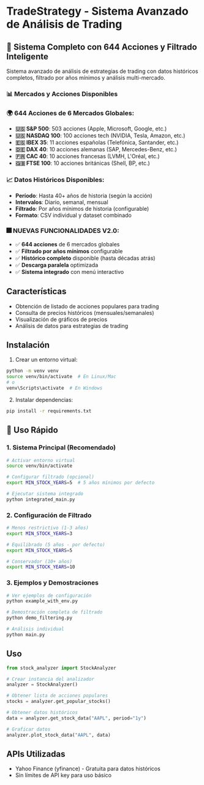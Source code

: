# TradeStrategy - Sistema Avanzado de Análisis de Trading

## 🚀 Sistema Completo con 644 Acciones y Filtrado Inteligente

Sistema avanzado de análisis de estrategias de trading con datos históricos completos, filtrado por años mínimos y análisis multi-mercado.

### 📊 **Mercados y Acciones Disponibles**

### 🌍 **644 Acciones de 6 Mercados Globales:**
- **🇺🇸 S&P 500**: 503 acciones (Apple, Microsoft, Google, etc.)
- **🇺🇸 NASDAQ 100**: 100 acciones tech (NVIDIA, Tesla, Amazon, etc.)
- **🇪🇸 IBEX 35**: 11 acciones españolas (Telefónica, Santander, etc.)
- **🇩🇪 DAX 40**: 10 acciones alemanas (SAP, Mercedes-Benz, etc.)
- **🇫🇷 CAC 40**: 10 acciones francesas (LVMH, L'Oréal, etc.)
- **🇬🇧 FTSE 100**: 10 acciones británicas (Shell, BP, etc.)

### 📈 **Datos Históricos Disponibles:**
- **Período**: Hasta 40+ años de historia (según la acción)
- **Intervalos**: Diario, semanal, mensual
- **Filtrado**: Por años mínimos de historia (configurable)
- **Formato**: CSV individual y dataset combinado

### 🎆 **NUEVAS FUNCIONALIDADES V2.0:**
- ✅ **644 acciones** de 6 mercados globales  
- ✅ **Filtrado por años mínimos** configurable
- ✅ **Histórico completo** disponible (hasta décadas atrás)
- ✅ **Descarga paralela** optimizada
- ✅ **Sistema integrado** con menú interactivo

## Características

- Obtención de listado de acciones populares para trading
- Consulta de precios históricos (mensuales/semanales)
- Visualización de gráficos de precios
- Análisis de datos para estrategias de trading

## Instalación

1. Crear un entorno virtual:
```bash
python -m venv venv
source venv/bin/activate  # En Linux/Mac
# o
venv\Scripts\activate  # En Windows
```

2. Instalar dependencias:
```bash
pip install -r requirements.txt
```

## 🚀 Uso Rápido

### 1. **Sistema Principal (Recomendado)**
```bash
# Activar entorno virtual
source venv/bin/activate

# Configurar filtrado (opcional)
export MIN_STOCK_YEARS=5  # 5 años mínimos por defecto

# Ejecutar sistema integrado
python integrated_main.py
```

### 2. **Configuración de Filtrado**
```bash
# Menos restrictivo (1-3 años)
export MIN_STOCK_YEARS=3

# Equilibrado (5 años - por defecto)
export MIN_STOCK_YEARS=5

# Conservador (10+ años)
export MIN_STOCK_YEARS=10
```

### 3. **Ejemplos y Demostraciones**
```bash
# Ver ejemplos de configuración
python example_with_env.py

# Demostración completa de filtrado
python demo_filtering.py

# Análisis individual
python main.py
```

## Uso

```python
from stock_analyzer import StockAnalyzer

# Crear instancia del analizador
analyzer = StockAnalyzer()

# Obtener lista de acciones populares
stocks = analyzer.get_popular_stocks()

# Obtener datos históricos
data = analyzer.get_stock_data("AAPL", period="1y")

# Graficar datos
analyzer.plot_stock_data("AAPL", data)
```

## APIs Utilizadas

- Yahoo Finance (yfinance) - Gratuita para datos históricos
- Sin límites de API key para uso básico

